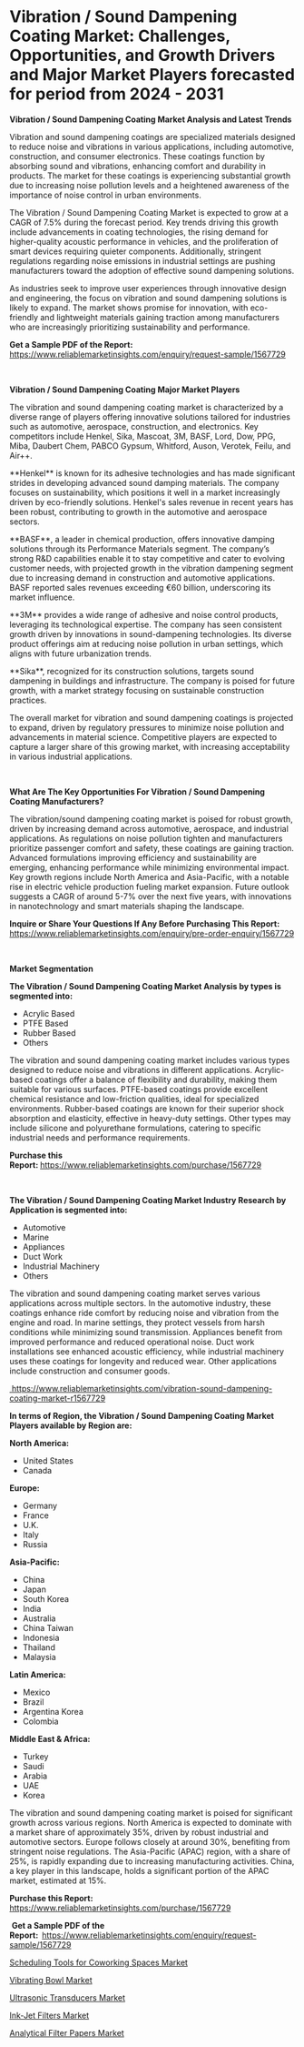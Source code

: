 <p><h1>Vibration / Sound Dampening Coating Market: Challenges, Opportunities, and Growth Drivers and Major Market Players forecasted for period from 2024 - 2031</h1></p><p><strong>Vibration / Sound Dampening Coating Market Analysis and Latest Trends</strong></p>
<p><p>Vibration and sound dampening coatings are specialized materials designed to reduce noise and vibrations in various applications, including automotive, construction, and consumer electronics. These coatings function by absorbing sound and vibrations, enhancing comfort and durability in products. The market for these coatings is experiencing substantial growth due to increasing noise pollution levels and a heightened awareness of the importance of noise control in urban environments.</p><p>The Vibration / Sound Dampening Coating Market is expected to grow at a CAGR of 7.5% during the forecast period. Key trends driving this growth include advancements in coating technologies, the rising demand for higher-quality acoustic performance in vehicles, and the proliferation of smart devices requiring quieter components. Additionally, stringent regulations regarding noise emissions in industrial settings are pushing manufacturers toward the adoption of effective sound dampening solutions.</p><p>As industries seek to improve user experiences through innovative design and engineering, the focus on vibration and sound dampening solutions is likely to expand. The market shows promise for innovation, with eco-friendly and lightweight materials gaining traction among manufacturers who are increasingly prioritizing sustainability and performance.</p></p>
<p><strong>Get a Sample PDF of the Report:&nbsp;</strong> <a href="https://www.reliablemarketinsights.com/enquiry/request-sample/1567729">https://www.reliablemarketinsights.com/enquiry/request-sample/1567729</a></p>
<p>&nbsp;</p>
<p><strong>Vibration / Sound Dampening Coating Major Market Players</strong></p>
<p><p>The vibration and sound dampening coating market is characterized by a diverse range of players offering innovative solutions tailored for industries such as automotive, aerospace, construction, and electronics. Key competitors include Henkel, Sika, Mascoat, 3M, BASF, Lord, Dow, PPG, Miba, Daubert Chem, PABCO Gypsum, Whitford, Auson, Verotek, Feilu, and Air++. </p><p>**Henkel** is known for its adhesive technologies and has made significant strides in developing advanced sound damping materials. The company focuses on sustainability, which positions it well in a market increasingly driven by eco-friendly solutions. Henkel's sales revenue in recent years has been robust, contributing to growth in the automotive and aerospace sectors.</p><p>**BASF**, a leader in chemical production, offers innovative damping solutions through its Performance Materials segment. The company’s strong R&D capabilities enable it to stay competitive and cater to evolving customer needs, with projected growth in the vibration dampening segment due to increasing demand in construction and automotive applications. BASF reported sales revenues exceeding €60 billion, underscoring its market influence.</p><p>**3M** provides a wide range of adhesive and noise control products, leveraging its technological expertise. The company has seen consistent growth driven by innovations in sound-dampening technologies. Its diverse product offerings aim at reducing noise pollution in urban settings, which aligns with future urbanization trends.</p><p>**Sika**, recognized for its construction solutions, targets sound dampening in buildings and infrastructure. The company is poised for future growth, with a market strategy focusing on sustainable construction practices.</p><p>The overall market for vibration and sound dampening coatings is projected to expand, driven by regulatory pressures to minimize noise pollution and advancements in material science. Competitive players are expected to capture a larger share of this growing market, with increasing acceptability in various industrial applications.</p></p>
<p>&nbsp;</p>
<p><strong>What Are The Key Opportunities For Vibration / Sound Dampening Coating Manufacturers?</strong></p>
<p><p>The vibration/sound dampening coating market is poised for robust growth, driven by increasing demand across automotive, aerospace, and industrial applications. As regulations on noise pollution tighten and manufacturers prioritize passenger comfort and safety, these coatings are gaining traction. Advanced formulations improving efficiency and sustainability are emerging, enhancing performance while minimizing environmental impact. Key growth regions include North America and Asia-Pacific, with a notable rise in electric vehicle production fueling market expansion. Future outlook suggests a CAGR of around 5-7% over the next five years, with innovations in nanotechnology and smart materials shaping the landscape.</p></p>
<p><strong>Inquire or Share Your Questions If Any Before Purchasing This Report:</strong> <a href="https://www.reliablemarketinsights.com/enquiry/pre-order-enquiry/1567729">https://www.reliablemarketinsights.com/enquiry/pre-order-enquiry/1567729</a></p>
<p>&nbsp;</p>
<p><strong>Market Segmentation</strong></p>
<p><strong>The Vibration / Sound Dampening Coating Market Analysis by types is segmented into:</strong></p>
<p><ul><li>Acrylic Based</li><li>PTFE Based</li><li>Rubber Based</li><li>Others</li></ul></p>
<p><p>The vibration and sound dampening coating market includes various types designed to reduce noise and vibrations in different applications. Acrylic-based coatings offer a balance of flexibility and durability, making them suitable for various surfaces. PTFE-based coatings provide excellent chemical resistance and low-friction qualities, ideal for specialized environments. Rubber-based coatings are known for their superior shock absorption and elasticity, effective in heavy-duty settings. Other types may include silicone and polyurethane formulations, catering to specific industrial needs and performance requirements.</p></p>
<p><strong>Purchase this Report:&nbsp;</strong><a href="https://www.reliablemarketinsights.com/purchase/1567729">https://www.reliablemarketinsights.com/purchase/1567729</a></p>
<p>&nbsp;</p>
<p><strong>The Vibration / Sound Dampening Coating Market Industry Research by Application is segmented into:</strong></p>
<p><ul><li>Automotive</li><li>Marine</li><li>Appliances</li><li>Duct Work</li><li>Industrial Machinery</li><li>Others</li></ul></p>
<p><p>The vibration and sound dampening coating market serves various applications across multiple sectors. In the automotive industry, these coatings enhance ride comfort by reducing noise and vibration from the engine and road. In marine settings, they protect vessels from harsh conditions while minimizing sound transmission. Appliances benefit from improved performance and reduced operational noise. Duct work installations see enhanced acoustic efficiency, while industrial machinery uses these coatings for longevity and reduced wear. Other applications include construction and consumer goods.</p></p>
<p><a href="https://www.reliablemarketinsights.com/vibration-sound-dampening-coating-market-r1567729">&nbsp;https://www.reliablemarketinsights.com/vibration-sound-dampening-coating-market-r1567729</a></p>
<p><strong>In terms of Region, the Vibration / Sound Dampening Coating Market Players available by Region are:</strong></p>
<p>
    <p> <strong> North America: </strong>
        <ul>
            <li>United States</li>
            <li>Canada</li>
        </ul>
        </p> 
    <p> <strong> Europe: </strong>
        <ul>
            <li>Germany</li>
            <li>France</li>
            <li>U.K.</li>
            <li>Italy</li>
            <li>Russia</li>
        </ul>
        </p> 
    <p> <strong> Asia-Pacific: </strong>
        <ul>
            <li>China</li>
            <li>Japan</li>
            <li>South Korea</li>
            <li>India</li>
            <li>Australia</li>
            <li>China Taiwan</li>
            <li>Indonesia</li>
            <li>Thailand</li>
            <li>Malaysia</li>
        </ul>
        </p> 
    <p> <strong> Latin America: </strong>
        <ul>
            <li>Mexico</li>
            <li>Brazil</li>
            <li>Argentina Korea</li>
            <li>Colombia</li>
        </ul>
        </p> 
    <p> <strong> Middle East & Africa: </strong>
        <ul>
            <li>Turkey</li>
            <li>Saudi</li>
            <li>Arabia</li>
            <li>UAE</li>
            <li>Korea</li>
        </ul>
    </p>
    </p>
<p><p>The vibration and sound dampening coating market is poised for significant growth across various regions. North America is expected to dominate with a market share of approximately 35%, driven by robust industrial and automotive sectors. Europe follows closely at around 30%, benefiting from stringent noise regulations. The Asia-Pacific (APAC) region, with a share of 25%, is rapidly expanding due to increasing manufacturing activities. China, a key player in this landscape, holds a significant portion of the APAC market, estimated at 15%.</p></p>
<p><strong>Purchase this Report: </strong><a href="https://www.reliablemarketinsights.com/purchase/1567729">https://www.reliablemarketinsights.com/purchase/1567729</a></p>
<p>&nbsp;<strong>Get a Sample PDF of the Report:&nbsp;&nbsp;</strong><a href="https://www.reliablemarketinsights.com/enquiry/request-sample/1567729">https://www.reliablemarketinsights.com/enquiry/request-sample/1567729</a></p>
<p><strong></strong></p>
<p><p><a href="https://issuu.com/reportprime-2/docs/scheduling-tools-for-coworking-spac_b2bd3acee7a562">Scheduling Tools for Coworking Spaces Market</a></p><p><a href="https://www.linkedin.com/pulse/vibrating-bowl-market-global-insights-sales-trends-2024-2hxqf?trackingId=snp5%2Fe1WSoiemsuEPQ28Xw%3D%3D">Vibrating Bowl Market</a></p><p><a href="https://www.linkedin.com/pulse/global-ultrasonic-transducers-market-sector2024-2031-metrics-b8crf?trackingId=5wAKXOy2Q56YkW9RVKFScA%3D%3D">Ultrasonic Transducers Market</a></p><p><a href="https://medium.com/@thgpavvd34/unlocking-growth-potential-market-strategic-analysis-of-ink-jet-filters-market-forecasted-for-71621db90a35">Ink-Jet Filters Market</a></p><p><a href="https://medium.com/@thgpavvd34/analytical-filter-papers-market-emerging-trends-and-future-prospects-for-period-from-2024-to-2031-6ddecb96b103">Analytical Filter Papers Market</a></p></p>